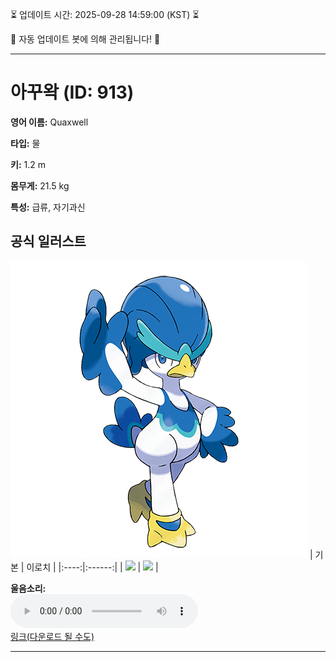 
⏳ 업데이트 시간: 2025-09-28 14:59:00 (KST) ⏳

🤖 자동 업데이트 봇에 의해 관리됩니다! 🤖

---

# 아꾸왁 (ID: 913)
**영어 이름:** Quaxwell

**타입:** 물

**키:** 1.2 m

**몸무게:** 21.5 kg

**특성:** 급류, 자기과신

## 공식 일러스트
![](https://raw.githubusercontent.com/PokeAPI/sprites/master/sprites/pokemon/other/official-artwork/913.png)
| 기본 | 이로치 |
|:----:|:------:|
| <img src="http://play.pokemonshowdown.com/sprites/ani/quaxwell.gif" width="200"> | <img src="http://play.pokemonshowdown.com/sprites/ani-shiny/quaxwell.gif" width="200"> |

**울음소리:**<br><audio controls src="https://raw.githubusercontent.com/PokeAPI/cries/main/cries/pokemon/latest/913.ogg"></audio><br> [링크(다운로드 될 수도)](https://raw.githubusercontent.com/PokeAPI/cries/main/cries/pokemon/latest/913.ogg)


---

